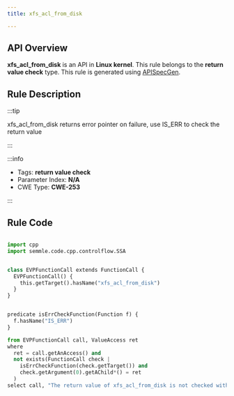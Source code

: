 ```yaml
---
title: xfs_acl_from_disk

---
```



## API Overview
**xfs_acl_from_disk** is an API in **Linux kernel**. This rule belongs to the **return value check** type. This rule is generated using [APISpecGen](../../tools/APISpecGen).
## Rule Description

:::tip

xfs_acl_from_disk returns error pointer on failure, use IS_ERR to check the return value

:::

:::info

- Tags: **return value check**
- Parameter Index: **N/A**
- CWE Type: **CWE-253**

:::

## Rule Code
```python

import cpp
import semmle.code.cpp.controlflow.SSA


class EVPFunctionCall extends FunctionCall {
  EVPFunctionCall() {
    this.getTarget().hasName("xfs_acl_from_disk")
  }
}


predicate isErrCheckFunction(Function f) {
  f.hasName("IS_ERR") 
}

from EVPFunctionCall call, ValueAccess ret
where
  ret = call.getAnAccess() and
  not exists(FunctionCall check |
    isErrCheckFunction(check.getTarget()) and
    check.getArgument(0).getAChild*() = ret
  )
select call, "The return value of xfs_acl_from_disk is not checked with IS_ERR."
    
```